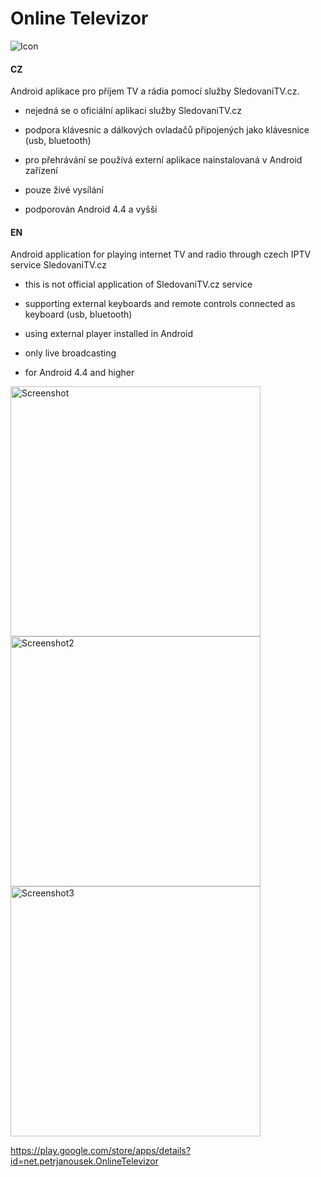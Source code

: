 # Online Televizor

![Icon](https://raw.github.com/petrj/OnlineTelevizor/master/Graphics/Icon.png)

#### CZ
Android aplikace pro příjem TV a rádia pomocí služby SledovaniTV.cz.

- nejedná se o oficiální aplikaci služby SledovaniTV.cz

- podpora klávesnic a dálkových ovladačů připojených jako klávesnice (usb, bluetooth)
- pro přehrávání se používá externí aplikace nainstalovaná v Android zařízení
- pouze živé vysílání
- podporován Android 4.4 a vyšší

#### EN
Android application for playing internet TV and radio through czech IPTV service SledovaniTV.cz

- this is not official application of SledovaniTV.cz service

- supporting external keyboards and remote controls connected as keyboard (usb, bluetooth)
- using external player installed in Android
- only live broadcasting
- for Android 4.4 and higher

<img src="https://raw.github.com/petrj/OnlineTelevizor/master/Graphics/Screenshot.png" width="400" alt="Screenshot"/>
<img src="https://raw.github.com/petrj/OnlineTelevizor/master/Graphics/Screenshot2.png" width="400" alt="Screenshot2"/>
<img src="https://raw.github.com/petrj/OnlineTelevizor/master/Graphics/Screenshot3.png" width="400" alt="Screenshot3"/>

https://play.google.com/store/apps/details?id=net.petrjanousek.OnlineTelevizor
